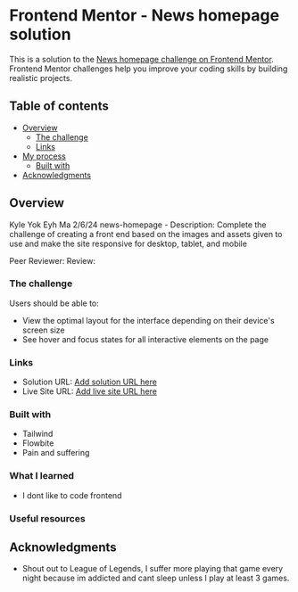 # Frontend Mentor - News homepage solution

This is a solution to the [News homepage challenge on Frontend Mentor](https://www.frontendmentor.io/challenges/news-homepage-H6SWTa1MFl). Frontend Mentor challenges help you improve your coding skills by building realistic projects. 

## Table of contents

- [Overview](#overview)
  - [The challenge](#the-challenge)
  - [Links](#links)
- [My process](#my-process)
  - [Built with](#built-with)
- [Acknowledgments](#acknowledgments)

## Overview

Kyle Yok Eyh Ma
2/6/24
news-homepage - 
Description: Complete the challenge of creating a front end based on the images and assets given to use and make the site responsive for desktop, tablet, and mobile


Peer Reviewer: 
Review: 

### The challenge

Users should be able to:

- View the optimal layout for the interface depending on their device's screen size
- See hover and focus states for all interactive elements on the page


### Links

- Solution URL: [Add solution URL here](https://your-solution-url.com)
- Live Site URL: [Add live site URL here](https://your-live-site-url.com)



### Built with

- Tailwind
- Flowbite
- Pain and suffering



### What I learned

- I dont like to code frontend


### Useful resources


## Acknowledgments

- Shout out to League of Legends, I suffer more playing that game every night because im addicted and cant sleep unless I play at least 3 games. 
